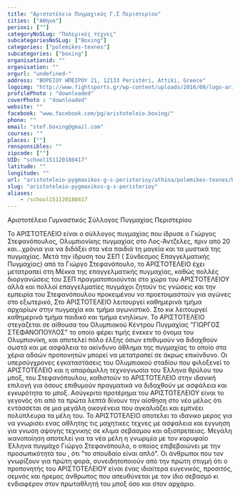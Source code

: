 ```yaml
---
title: "Αριστοτέλειο Πυγμαχικός Γ.Σ Περιστερίου"
cities: ["Αθήνα"]
perioxi: [""]
categoryNoSLug: "Πολεμικές τέχνες"
subcategoriesNoSLug: ["Boxing"]
categories: ["polemikes-texnes"]
subcategories: ["boxing"]
organisationid: ""
organisation: ""
orgurl: "undefined-"
address: "ΒΟΡΕΙΟΥ ΗΠΕΙΡΟΥ 21, 12133 Peristéri, Attiki, Greece"
logoimg: "http://www.fightsports.gr/wp-content/uploads/2016/08/logo-aristoteleio-gspp.jpg"
profilePhoto : "downloaded"
coverPhoto : "downloaded"
website: ""
facebook: "www.facebook.com/pg/aristoteleio.boxing/"
phone: ""
email: "stef.boxing@gmail.com"
courses: ""
places: [""]
rensponsibles: ""
zipcode: [""]
UID: "school151120180417"
latitude: ""
longitude: ""
url: "aristoteleio-pygmaxikos-g-s-peristerioy/athina/polemikes-texnes/boxing"
slug: "aristoteleio-pygmaxikos-g-s-peristerioy"
aliases:
    - /school151120180417
---
```



Αριστοτέλειο Γυμναστικός Σύλλογος Πυγμαχίας Περιστερίου

Το ΑΡΙΣΤΟΤΕΛΕΙΟ είναι ο σύλλογος πυγμαχίας που ίδρυσε ο Γιώργος Στεφανόπουλος, Ολυμπιονίκης πυγμαχίας στο Λος-Άντζελες, πριν από 20 και...χρόνια για να διδάξει στα νέα παιδιά τη μαγεία και τα μυστικά της πυγμαχίας. Μετά την ίδρυση του ΣΕΠ ( Σύνδεσμος Επαγγελματικής Πυγμαχίας) από το Γιώργο Στεφανόπουλο, το ΑΡΙΣΤΟΤΕΛΕΙΟ έχει μετατραπεί στη Μέκκα της επαγγελματικής πυγμαχίας, καθώς πολλές διοργανώσεις του ΣΕΠ πραγματοποιούνται στο χώρο του ΑΡΙΣΤΟΤΕΛΕΙΟΥ αλλά και πολλοί επαγγελματίες πυγμάχοι ζητούν τις γνώσεις και την εμπειρία του Στεφανόπουλου προκειμένου να προετοιμαστούν για αγώνες στο εξωτερικό, Στο ΑΡΙΣΤΟΤΕΛΕΙΟ λειτουργεί καθημερινά τμήμα αρχαρίων στην πυγμαχία και τμήμα αγωνιστικό. Στο κικ λειτουργεί καθημερινά τμήμα παιδικό και τμήμα ενηλίκων. Το ΑΡΙΣΤΟΤΕΛΕΙΟ στεγάζεται σε αίθουσα του Ολυμπιακού Κέντρου Πυγμαχίας &quot;ΓΙΩΡΓΟΣ ΣΤΕΦΑΝΟΠΟΥΛΟΣ&quot; το οποίο φέρει τιμής ένεκεν το όνομα του Ολυμπιονίκη, και αποτελεί πόλο έλξης όσων επιθυμούν να διδαχθούν σωστά και με ασφάλεια το ακίνδυνο άθλημα της πυγμαχίας το οποίο στα χέρια αδαών προπονητών μπορεί να μετατραπεί σε άκρως επικίνδυνο. Οι υπερσύγχρονες εγκαταστάσεις του Ολυμπιακού σταδίου που φιλοξενεί το ΑΡΙΣΤΟΤΕΛΕΙΟ και η απαράμιλλη τεχνογνωσία του Έλληνα θρύλου του μποξ, του Στεφανόπουλου, καθιστούν το ΑΡΙΣΤΟΤΕΛΕΙΟ στην ιδανική επιλογή για όσους επιθυμούν πραγματικά να διδαχθούν με ασφάλεια και εγκυρότητα το μποξ. Ασύγκριτο προτέρημα του ΑΡΙΣΤΟΤΕΛΕΙΟΥ είναι το γεγονός ότι από τα πρώτα λεπτά δίνουν την αίσθηση στο νέο μέλος ότι εντάσσεται σε μια μεγάλη οικογένεια που αγκαλιάζει και εμπνέει πολύπλευρα τα μέλη του. Το ΑΡΙΣΤΟΤΕΛΕΙΟ αποτελει το ιδανικο μερος για να γνωρισει ενας αθλητης τις μαχητικες τεχνες με ασφαλεια και εγγυηση για γνωση αψογης τεχνικης σε κλιμα σεβασμου και αξιοπρεπειας. Μεγάλη ικανοποίηση αποτελεί για τα νέα μέλη η γνωριμία με τον κορυφαίο Έλληνα πυγμάχο Γιώργο Στεφανόπουλο, ο οποίος επιβεβαιώνει με την προσωπικότητά του , ότι &quot;το σπουδαίο είναι απλό&quot;. Οι άνθρωποι που τον γνωρίζουν για πρώτη φορά, συνειδητοποιούν από την πρώτη στιγμή ότι ο προπονητής του ΑΡΙΣΤΟΤΕΛΕΙΟΥ είναι ένας ιδιαίτερα ευγενικός, προσιτός, σεμνός και ήρεμος άνθρωπος που απευθύνεται με τον ίδιο σεβασμό κι ενδιαφέρον στον πρωταθλητή του μποξ όσο και στον αρχάριο.